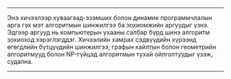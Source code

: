 ------------------------------------------------------------------------------

Энэ хичээлээр хуваагаад-эзэмших болон динамик программчлалын арга гэх мэт алгоритмын
шинжилгээ ба зохиомжийн аргуудыг үзнэ. Эдгээр аргууд нь компьютерын ухааны салбар бүрд
шинэ алгоритм зохиоход хэрэглэгддэг. Хичээлийн хамрах сэдвүүдийн хүрээнд өгөгдлийн
бүтцүүдийн шинжилгээ, графын хайлтын болон геометрийн алгоритмууд болон NP-гүйцэд
алгоритмын тухай ойлголтуудыг үзэж, судална.

------------------------------------------------------------------------------
